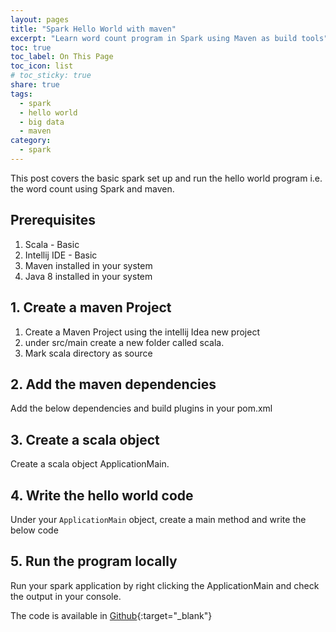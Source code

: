 ```yaml
---
layout: pages
title: "Spark Hello World with maven"
excerpt: "Learn word count program in Spark using Maven as build tools"
toc: true
toc_label: On This Page
toc_icon: list
# toc_sticky: true
share: true
tags:
  - spark
  - hello world
  - big data
  - maven
category:
  - spark
---
```


This post covers the basic spark set up and run the hello world program i.e. the word count using Spark and maven.

## Prerequisites
1. Scala - Basic
2. Intellij IDE - Basic
3. Maven installed in your system
4. Java 8 installed in your system

## 1. Create a maven Project
1. Create a Maven Project using the intellij Idea new project 
2. under src/main create a new folder called scala.
3. Mark scala directory as source

## 2. Add the maven dependencies
Add the below dependencies and build plugins in your pom.xml
<script src="https://gist.github.com/bimanmandal/00c823e7a08c557520e1397085f6fdc0.js?file=pom.xml"></script>

## 3. Create a scala object
Create a scala object ApplicationMain.

## 4. Write the hello world code
Under your `ApplicationMain` object, create a main method and write the below code
<script src="https://gist.github.com/bimanmandal/00c823e7a08c557520e1397085f6fdc0.js?file=ApplicationMain.scala"></script>

## 5. Run the program locally
Run your spark application by right clicking the ApplicationMain and check the output in your console.

The code is available in [Github](https://github.com/bimanmandal/learning-spark/tree/main/hello-world-spark-maven){:target="_blank"}

